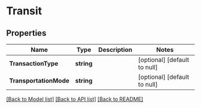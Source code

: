# Transit

## Properties
Name | Type | Description | Notes
------------ | ------------- | ------------- | -------------
**TransactionType** | **string** |  | [optional] [default to null]
**TransportationMode** | **string** |  | [optional] [default to null]

[[Back to Model list]](../README.md#documentation-for-models) [[Back to API list]](../README.md#documentation-for-api-endpoints) [[Back to README]](../README.md)


